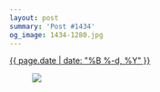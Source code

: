 ```yaml
---
layout: post
summary: 'Post #1434'
og_image: 1434-1280.jpg
---
```


<p>
 <time>
  <a href="/1434">
   {{ page.date | date: "%B %-d, %Y" }}
  </a>
 </time>
 <a href="/1434">
  <figure data-taken="8/21/2021">
   <img sizes="(min-width: 700px) 50vw, calc(100vw - 2rem)" src="{{ site.assets_url }}/1434-640.jpg" srcset="{{ site.assets_url }}/1434-320.jpg 320w, {{ site.assets_url }}/1434-640.jpg 640w, {{ site.assets_url }}/1434-960.jpg 960w, {{ site.assets_url }}/1434-1280.jpg 1280w"/>
  </figure>
 </a>
</p>
